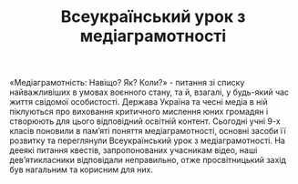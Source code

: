 ﻿---
title: Всеукраїнський урок з медіаграмотності
---

«Медіаграмотність: Навіщо? Як? Коли?» - питання зі списку найважливіших в умовах воєнного стану, та й, взагалі, у будь-який час життя свідомої особистості. Держава Україна та чесні медіа в ній піклуються про виховання критичного мислення юних громадян і створюють для цього відповідний освітній контент. Сьогодні учні 9-х класів поновили в пам’яті поняття медіаграмотності, основні засоби її розвитку та переглянули Всеукраїнський урок з медіаграмотності. На дееякі питання квестів, запропонованих учасникам відео, наші дев’ятикласники відповідали неправильно, отже просвітницький захід був нагальним та корисним для них.

<slideshow />
